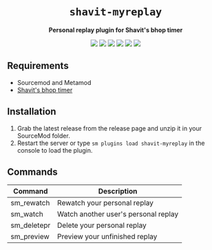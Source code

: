 <div align="center">
  <h1><code>shavit-myreplay</code></h1>
  <p>
    <strong>Personal replay plugin for Shavit's bhop timer</strong>
  </p>
  <p style="margin-bottom: 0.5ex;">
    <img
        src="https://img.shields.io/github/downloads/BoomShotKapow/shavit-myreplay/total"
    />
    <img
        src="https://img.shields.io/github/last-commit/BoomShotKapow/shavit-myreplay"
    />
    <img
        src="https://img.shields.io/github/issues/BoomShotKapow/shavit-myreplay"
    />
    <img
        src="https://img.shields.io/github/issues-closed/BoomShotKapow/shavit-myreplay"
    />
    <img
        src="https://img.shields.io/github/repo-size/BoomShotKapow/shavit-myreplay"
    />
    <img
        src="https://img.shields.io/github/workflow/status/BoomShotKapow/shavit-myreplay/Compile%20and%20release"
    />
  </p>
</div>


## Requirements ##
- Sourcemod and Metamod
- [Shavit's bhop timer](https://github.com/shavitush/bhoptimer)


## Installation ##
1. Grab the latest release from the release page and unzip it in your SourceMod folder.
2. Restart the server or type `sm plugins load shavit-myreplay` in the console to load the plugin.

## Commands ##
| Command | Description |
| ----------- | ----------- |
| sm_rewatch | Rewatch your personal replay |
| sm_watch | Watch another user's personal replay |
| sm_deletepr | Delete your personal replay |
| sm_preview | Preview your unfinished replay |
